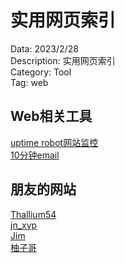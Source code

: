 # 实用网页索引

Data: 2023/2/28\
Description: 实用网页索引\
Category: Tool\
Tag: web

## Web相关工具
[uptime robot网站监控](https://uptimerobot.com/) \
[10分钟email](https://10minemail.com/en/)  


## 朋友的网站
[Thallium54](https://tgc54.com/) \
[jn_xyp](https://yipeng.xin/) \
[Jim](https://jimgao.tk/) \
[柚子哥](https://wangx308.github.io/)


